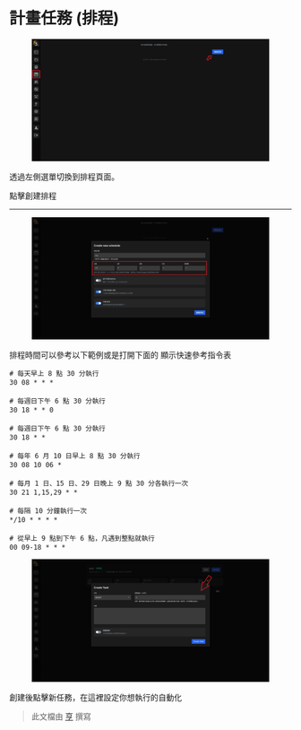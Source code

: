 # 計畫任務 (排程)

<figure><img src="../../.gitbook/assets/image (78).png" alt=""><figcaption></figcaption></figure>

透過左側選單切換到排程頁面。

點擊創建排程

***

<figure><img src="../../.gitbook/assets/image (79).png" alt=""><figcaption></figcaption></figure>

排程時間可以參考以下範例或是打開下面的 顯示快速參考指令表

```
# 每天早上 8 點 30 分執行
30 08 * * *

# 每週日下午 6 點 30 分執行
30 18 * * 0

# 每週日下午 6 點 30 分執行
30 18 * *

# 每年 6 月 10 日早上 8 點 30 分執行
30 08 10 06 *

# 每月 1 日、15 日、29 日晚上 9 點 30 分各執行一次
30 21 1,15,29 * *

# 每隔 10 分鐘執行一次
*/10 * * * *

# 從早上 9 點到下午 6 點，凡遇到整點就執行
00 09-18 * * *
```

<figure><img src="../../.gitbook/assets/image (80).png" alt=""><figcaption></figcaption></figure>

創建後點擊新任務，在這裡設定你想執行的自動化



> 此文檔由 [亨](https://github.com/HansHans135/) 撰寫
